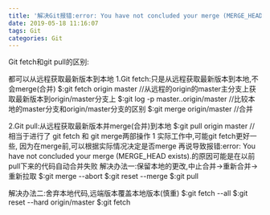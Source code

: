 ```yaml
---
title: '解决Git报错:error: You have not concluded your merge (MERGE_HEAD exists)'
date: 2019-05-18 11:16:07
tags: Git
categories: Git
---
```

Git fetch和git pull的区别:
<!-- more  -->
都可以从远程获取最新版本到本地
1.Git fetch:只是从远程获取最新版本到本地,不会merge(合并)
$:git fetch origin master   //从远程的origin的master主分支上获取最新版本到origin/master分支上
$:git log -p master..origin/master //比较本地的master分支和origin/master分支的区别
$:git merge origin/master          //合并

2.Git pull:从远程获取最新版本并merge(合并)到本地
$:git pull origin master  //相当于进行了 git fetch 和 git merge两部操作
1
实际工作中,可能git fetch更好一些, 因为在merge前,可以根据实际情况决定是否merge
再说导致报错:error: You have not concluded your merge (MERGE_HEAD exists).的原因可能是在以前pull下来的代码自动合并失败
解决办法一:保留本地的更改,中止合并->重新合并->重新拉取
$:git merge --abort
$:git reset --merge
$:git pull

解决办法二:舍弃本地代码,远端版本覆盖本地版本(慎重)
$:git fetch --all
$:git reset --hard origin/master
$:git fetch
